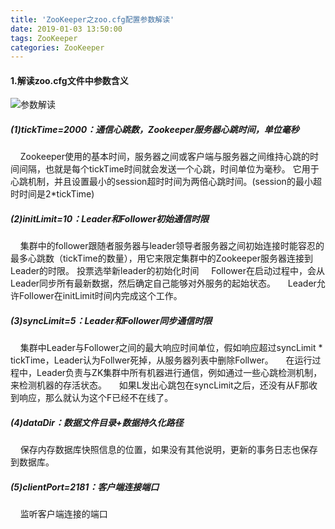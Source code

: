 ```yaml
---
title: 'ZooKeeper之zoo.cfg配置参数解读'
date: 2019-01-03 13:50:00
tags: ZooKeeper
categories: ZooKeeper
---
```


#### 1.解读zoo.cfg文件中参数含义
![参数解读](https://imgconvert.csdnimg.cn/aHR0cHM6Ly91cGxvYWQtaW1hZ2VzLmppYW5zaHUuaW8vdXBsb2FkX2ltYWdlcy80MzkxNDA3LTlhZWRlNjA4NTQ0MDc0ODIucG5n?x-oss-process=image/format,png)

##### (1)tickTime=2000：通信心跳数，Zookeeper服务器心跳时间，单位毫秒
&nbsp;&nbsp;&nbsp;&nbsp;Zookeeper使用的基本时间，服务器之间或客户端与服务器之间维持心跳的时间间隔，也就是每个tickTime时间就会发送一个心跳，时间单位为毫秒。
它用于心跳机制，并且设置最小的session超时时间为两倍心跳时间。(session的最小超时时间是2*tickTime)

##### (2)initLimit=10：Leader和Follower初始通信时限
&nbsp;&nbsp;&nbsp;&nbsp;集群中的follower跟随者服务器与leader领导者服务器之间初始连接时能容忍的最多心跳数（tickTime的数量），用它来限定集群中的Zookeeper服务器连接到Leader的时限。
投票选举新leader的初始化时间
&nbsp;&nbsp;&nbsp;&nbsp;Follower在启动过程中，会从Leader同步所有最新数据，然后确定自己能够对外服务的起始状态。
&nbsp;&nbsp;&nbsp;&nbsp;Leader允许Follower在initLimit时间内完成这个工作。

##### (3)syncLimit=5：Leader和Follower同步通信时限

&nbsp;&nbsp;&nbsp;&nbsp;集群中Leader与Follower之间的最大响应时间单位，假如响应超过syncLimit * tickTime，Leader认为Follwer死掉，从服务器列表中删除Follwer。
&nbsp;&nbsp;&nbsp;&nbsp;在运行过程中，Leader负责与ZK集群中所有机器进行通信，例如通过一些心跳检测机制，来检测机器的存活状态。
&nbsp;&nbsp;&nbsp;&nbsp;如果L发出心跳包在syncLimit之后，还没有从F那收到响应，那么就认为这个F已经不在线了。

##### (4)dataDir：数据文件目录+数据持久化路径
&nbsp;&nbsp;&nbsp;&nbsp;保存内存数据库快照信息的位置，如果没有其他说明，更新的事务日志也保存到数据库。

##### (5)clientPort=2181：客户端连接端口
&nbsp;&nbsp;&nbsp;&nbsp;监听客户端连接的端口
